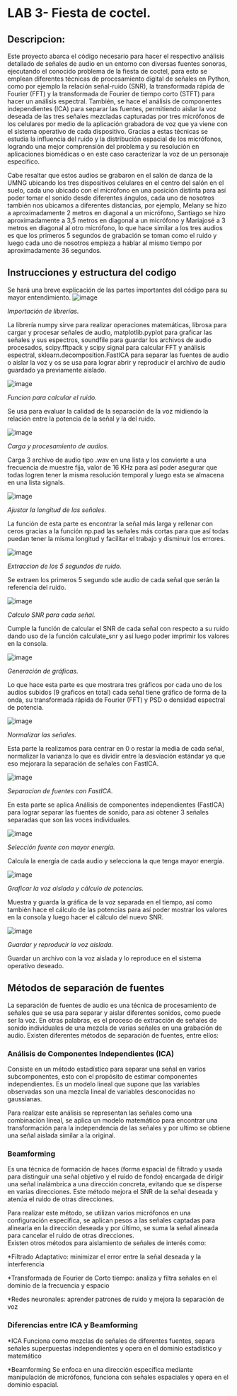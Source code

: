 # LAB 3- Fiesta de coctel.
## Descripcion:
Este proyecto abarca el código necesario para hacer el respectivo análisis detallado de señales de audio en un entorno con diversas fuentes sonoras, ejecutando el conocido problema de la fiesta de coctel, para esto se emplean diferentes técnicas de procesamiento digital de señales en Python, como por ejemplo la relación señal-ruido (SNR), la transformada rápida de Fourier (FFT) y la transformada de Fourier de tiempo corto (STFT) para hacer un análisis espectral. También, se hace el análisis de componentes independientes (ICA) para separar las fuentes, permitiendo aislar la voz deseada de las tres señales mezcladas capturadas por tres micrófonos de los celulares por medio de la aplicación grabadora de voz que ya viene con el sistema operativo de cada dispositivo. Gracias a estas técnicas se estudia la influencia del ruido y la distribución espacial de los micrófonos, logrando una mejor comprensión del problema y su resolución en aplicaciones biomédicas o en este caso caracterizar la voz de un personaje especifico. 


Cabe resaltar que estos audios se grabaron en el salón de danza de la UMNG ubicando los tres dispositivos celulares en el centro del salón en el suelo, cada uno ubicado con el micrófono en una posición distinta para así poder tomar el sonido desde diferentes ángulos, cada uno de nosotros también nos ubicamos a diferentes distancias, por ejemplo, Melany se hizo a aproximadamente 2 metros en diagonal a un micrófono, Santiago se hizo aproximadamente a 3,5 metros en diagonal a un micrófono y Mariajosé a 3 metros en diagonal al otro micrófono, lo que hace similar a los tres audios es que los primeros 5 segundos de grabación se toman como el ruido y luego cada uno de nosotros empieza a hablar al mismo tiempo por aproximadamente 36 segundos. 

## Instrucciones y estructura del codigo
Se hará una breve explicación de las partes importantes del código para su mayor entendimiento. 
![image](https://github.com/user-attachments/assets/9a208adf-255d-4e2a-a89c-85d12efa2e48)





*Importación de librerías.*


La librería numpy sirve para realizar operaciones matemáticas, librosa para cargar y procesar señales de audio, matplotlib.pyplot para graficar las señales y sus espectros, soundfile para guardar los archivos de audio procesados, scipy.fftpack y scipy signal para calcular FFT y análisis espectral, sklearn.decomposition.FastICA para separar las fuentes de audio o aislar la voz y os se usa para lograr abrir y reproducir el archivo de audio guardado ya previamente aislado. 

![image](https://github.com/user-attachments/assets/655cb564-e4b6-4f78-8ee1-e34d9a403b9c)





*Funcion para calcular el ruido.*





Se usa para evaluar la calidad de la separación de la voz midiendo la relación entre la potencia de la señal y la del ruido. 



![image](https://github.com/user-attachments/assets/1580c947-68dc-4176-89eb-3e181fdf9aef)








*Carga y procesamiento de audios.*







Carga 3 archivo de audio tipo .wav en una lista y los convierte a una frecuencia de muestre fija, valor de 16 KHz para así poder asegurar que todas logren tener la misma resolución temporal y luego esta se almacena en una lista signals.


![image](https://github.com/user-attachments/assets/3946aecd-1503-4a0e-a633-b9744fe73c70)







*Ajustar la longitud de las señales.*






La función de esta parte es encontrar la señal más larga y rellenar con ceros gracias a la función np.pad las señales más cortas para que así todas puedan tener la misma longitud y facilitar el trabajo y disminuir los errores. 

![image](https://github.com/user-attachments/assets/de9ab965-865e-4cb1-a0aa-e1a5f5e0a2eb)








*Extraccion de los 5 segundos de ruido.*








Se extraen los primeros 5 segundo sde audio de cada señal que serán la referencia del ruido.




![image](https://github.com/user-attachments/assets/8e983ffc-13fa-47b1-9377-e82c13db4695)







*Calculo SNR para cada señal.*



Cumple la función de calcular el SNR de cada señal con respecto a su ruido dando uso de la función calculate_snr y así luego poder imprimir los valores en la consola. 





![image](https://github.com/user-attachments/assets/0d90e908-9cf7-425c-87aa-42fa966cd131)





*Generación de gráficas.*


Lo que hace esta parte es que mostrara tres gráficos por cada uno de los audios subidos (9 graficos en total) cada señal tiene gráfico de forma de la onda, su transformada rápida de Fourier (FFT) y PSD o densidad espectral de potencia. 



![image](https://github.com/user-attachments/assets/12629597-a35b-487a-9910-8cbe188bb6f9)







*Normalizar las señales.*


Esta parte la realizamos para centrar en 0 o restar la media de cada señal, normalizar la varianza lo que es dividir entre la desviación estándar ya que eso mejorara la separación de señales con FastICA.




![image](https://github.com/user-attachments/assets/3cf85033-be6b-4a95-8d01-7f95acf4e166)







*Separacion de fuentes con FastICA.*


En esta parte se aplica Análisis de componentes independientes (FastICA) para lograr separar las fuentes de sonido, para asi obtener 3 señales separadas que son las voces individuales.




![image](https://github.com/user-attachments/assets/a24d9fb1-6d8d-4009-85c6-d9d586bcbb5a)



*Selección fuente con mayor energía.*


Calcula la energía de cada audio y selecciona la que tenga mayor energía.

![image](https://github.com/user-attachments/assets/cbffb089-d2ee-425c-9d2d-57d5eaf2ac08)






*Graficar la voz aislada y cálculo de potencias.*


Muestra y guarda la gráfica de la voz separada en el tiempo, así como también hace el cálculo de las potencias para así poder mostrar los valores en la consola y luego hacer el cálculo del nuevo SNR.




![image](https://github.com/user-attachments/assets/63923c4c-95c1-4f3f-ae13-ad73b818fe83)






*Guardar y reproducir la voz aislada.*



Guardar un archivo con la voz aislada y lo reproduce en el sistema operativo deseado. 




## Métodos de separación de fuentes
La separación de fuentes de audio es una técnica de procesamiento de señales que se usa para separar y aislar diferentes sonidos, como puede ser la voz. En otras palabras, es el proceso de extracción de señales de sonido individuales de una mezcla de varias señales en una grabación de audio.
Existen diferentes métodos de separación de fuentes, entre ellos:

### Análisis de Componentes Independientes (ICA)
Consiste en un método estadístico para separar una señal en varios subcomponentes, esto con el propósito de estimar componentes independientes. Es un modelo lineal que supone que las variables observadas son una mezcla lineal de variables desconocidas no gaussianas. 

Para realizar este análisis se representan las señales como una combinación lineal, se aplica un modelo matemático para encontrar una transformación para la independencia de las señales y por ultimo se obtiene una señal aislada similar a la original.
### Beamforming 
Es una técnica de formación de haces (forma espacial de filtrado y usada para distinguir una señal objetivo y el ruido de fondo) encargada de dirigir una señal inalámbrica a una dirección concreta, evitando que se disperse en varias direcciones. Este método mejora el SNR de la señal deseada y atenúa el ruido de otras direcciones. 

Para realizar este método, se utilizan varios micrófonos en una configuración especifica, se aplican pesos a las señales captadas para alinearla en la dirección deseada y por último, se suma la señal alineada para cancelar el ruido de otras direcciones.  
Existen otros métodos para aislamiento de señales de interés como:

*Filtrado Adaptativo: minimizar el error entre la señal deseada y la interferencia

*Transformada de Fourier de Corto tiempo: analiza y filtra señales en el dominio de la frecuencia y espacio

*Redes neuronales: aprender patrones de ruido y mejora la separación de voz
### Diferencias entre ICA y Beamforming
*ICA
Funciona como mezclas de señales de diferentes fuentes, separa señales superpuestas independientes y opera en el dominio estadístico y matemático

*Beamforming
Se enfoca en una dirección específica mediante manipulación de micrófonos, funciona con señales espaciales y opera en el dominio espacial.







